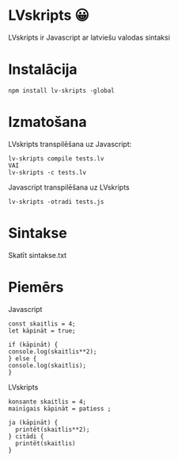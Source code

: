 # LVskripts 😀
LVskripts ir Javascript ar latviešu valodas sintaksi
# Instalācija
    npm install lv-skripts -global
# Izmatošana
LVskripts transpilēšana uz Javascript:
       
    lv-skripts compile tests.lv
    VAI
    lv-skripts -c tests.lv
Javascript transpilēšana uz LVskripts
    
    lv-skripts -otradi tests.js
# Sintakse
Skatīt sintakse.txt
# Piemērs
Javascript
```
const skaitlis = 4;
let kāpināt = true;

if (kāpināt) {
console.log(skaitlis**2);
} else {
console.log(skaitlis);
}
```
LVskripts
```
konsante skaitlis = 4;
mainīgais kāpināt = patiess ;

ja (kāpināt) {
  printēt(skaitlis**2);
} citādi {
  printēt(skaitlis)
}
```
